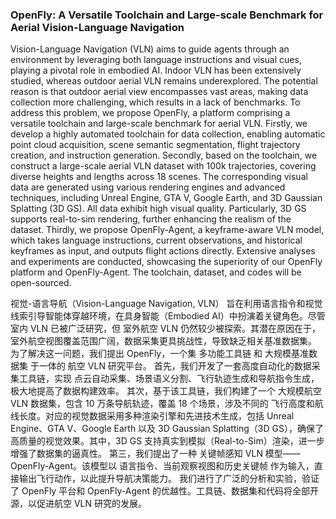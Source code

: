 ### OpenFly: A Versatile Toolchain and Large-scale Benchmark for Aerial Vision-Language Navigation

Vision-Language Navigation (VLN) aims to guide agents through an environment by leveraging both language instructions and visual cues, playing a pivotal role in embodied AI. Indoor VLN has been extensively studied, whereas outdoor aerial VLN remains underexplored. The potential reason is that outdoor aerial view encompasses vast areas, making data collection more challenging, which results in a lack of benchmarks. To address this problem, we propose OpenFly, a platform comprising a versatile toolchain and large-scale benchmark for aerial VLN. Firstly, we develop a highly automated toolchain for data collection, enabling automatic point cloud acquisition, scene semantic segmentation, flight trajectory creation, and instruction generation. Secondly, based on the toolchain, we construct a large-scale aerial VLN dataset with 100k trajectories, covering diverse heights and lengths across 18 scenes. The corresponding visual data are generated using various rendering engines and advanced techniques, including Unreal Engine, GTA V, Google Earth, and 3D Gaussian Splatting (3D GS). All data exhibit high visual quality. Particularly, 3D GS supports real-to-sim rendering, further enhancing the realism of the dataset. Thirdly, we propose OpenFly-Agent, a keyframe-aware VLN model, which takes language instructions, current observations, and historical keyframes as input, and outputs flight actions directly. Extensive analyses and experiments are conducted, showcasing the superiority of our OpenFly platform and OpenFly-Agent. The toolchain, dataset, and codes will be open-sourced.

视觉-语言导航（Vision-Language Navigation, VLN） 旨在利用语言指令和视觉线索引导智能体穿越环境，在具身智能（Embodied AI）中扮演着关键角色。尽管 室内 VLN 已被广泛研究，但 室外航空 VLN 仍然较少被探索。其潜在原因在于，室外航空视图覆盖范围广阔，数据采集更具挑战性，导致缺乏相关基准数据集。
为了解决这一问题，我们提出 OpenFly，一个集 多功能工具链 和 大规模基准数据集 于一体的 航空 VLN 研究平台。
首先，我们开发了一套高度自动化的数据采集工具链，实现 点云自动采集、场景语义分割、飞行轨迹生成和导航指令生成，极大地提高了数据构建效率。
其次，基于该工具链，我们构建了一个 大规模航空 VLN 数据集，包含 10 万条导航轨迹，覆盖 18 个场景，涉及不同的 飞行高度和航线长度。对应的视觉数据采用多种渲染引擎和先进技术生成，包括 Unreal Engine、GTA V、Google Earth 以及 3D Gaussian Splatting（3D GS），确保了高质量的视觉效果。其中，3D GS 支持真实到模拟（Real-to-Sim）渲染，进一步增强了数据集的逼真性。
第三，我们提出了一种 关键帧感知 VLN 模型——OpenFly-Agent。该模型以 语言指令、当前观察视图和历史关键帧 作为输入，直接输出飞行动作，以此提升导航决策能力。
我们进行了广泛的分析和实验，验证了 OpenFly 平台和 OpenFly-Agent 的优越性。工具链、数据集和代码将全部开源，以促进航空 VLN 研究的发展。

